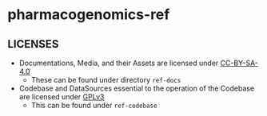 # pharmacogenomics-ref

## LICENSES
- Documentations, Media, and their Assets are licensed under [CC-BY-SA-4.0](./LICENSE-CC-BY-SA)
  - These can be found under directory `ref-docs`
- Codebase and DataSources essential to the operation of the Codebase are licensed under [GPLv3](./LICENSE-GPL-3.0)
  - This can be found under `ref-codebase`